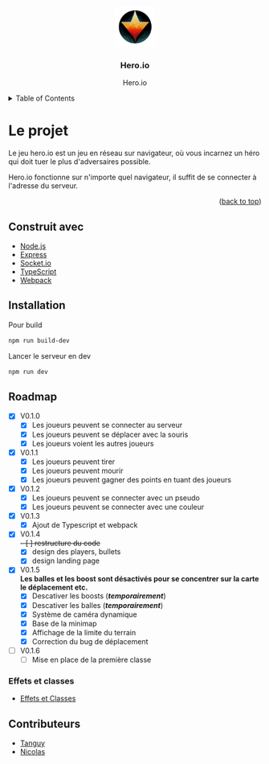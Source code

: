 <a name="readme-top"></a>

<!-- PROJECT LOGO -->
<br />
<div align="center">
  <a href="https://github.com/othneildrew/Best-README-Template">
    <img src="assets/logo.png" alt="Logo" width="80" height="80">
  </a>

<h3 align="center">Hero.io</h3>

  <p align="center">
    Hero.io
  </p>
</div>



<!-- TABLE OF CONTENTS -->
<details>
  <summary>Table of Contents</summary>
  <ol>
    <li>
	  <a href="#le-projet">Le projet</a>
	  <ul>
		<li><a href="#construit-avec">Construit avec</a></li>
		<li><a href="#installation">Installation</a></li>
	  </ul>
	</li>
	<li>
	  <a href="#roadmap">Roadmap</a>
	</li>
	<li><a href="#contributeurs">Contributeurs</a></li>
  </ol>
</details>



<!-- ABOUT THE PROJECT -->

# Le projet

Le jeu hero.io est un jeu en réseau sur navigateur, où vous incarnez un héro qui doit tuer le plus d'adversaires
possible.

Hero.io fonctionne sur n'importe quel navigateur, il suffit de se connecter à l'adresse du serveur.

<p align="right">(<a href="#readme-top">back to top</a>)</p>

## Construit avec

* [Node.js](https://nodejs.org/en/)
* [Express](https://expressjs.com/)
* [Socket.io](https://socket.io/)
* [TypeScript](https://www.typescriptlang.org/)
* [Webpack](https://webpack.js.org/)

## Installation

Pour build

```bash
npm run build-dev
```

Lancer le serveur en dev

```bash
npm run dev
```

## Roadmap

- [x] V0.1.0
    - [x] Les joueurs peuvent se connecter au serveur
    - [x] Les joueurs peuvent se déplacer avec la souris
    - [x] Les joueurs voient les autres joueurs
- [x] V0.1.1
    - [x] Les joueurs peuvent tirer
    - [x] Les joueurs peuvent mourir
    - [x] Les joueurs peuvent gagner des points en tuant des joueurs
- [x] V0.1.2
    - [x] Les joueurs peuvent se connecter avec un pseudo
    - [x] Les joueurs peuvent se connecter avec une couleur
- [x] V0.1.3
    - [x] Ajout de Typescript et webpack
- [x] V0.1.4<br>
  ~~- [ ] restructure du code~~
    - [x] design des players, bullets
    - [x] design landing page
- [x] V0.1.5<br>
  **Les balles et les boost sont désactivés pour se concentrer sur la carte le déplacement etc.**
    - [x] Descativer les boosts (_**temporairement**_)
    - [x] Descativer les balles (**_temporairement_**)
    - [x] Système de caméra dynamique
    - [x] Base de la minimap
    - [x] Affichage de la limite du terrain
    - [x] Correction du bug de déplacement
- [ ] V0.1.6<br>
    - [ ] Mise en place de la première classe

### Effets et classes

- [Effets et Classes](./doc/CLASSES.md)

<!-- CONTRIBUTING -->

## Contributeurs

* [Tanguy](https://github.com/tanguymossion)
* [Nicolas](https://github.com/nkirchhoffer)


